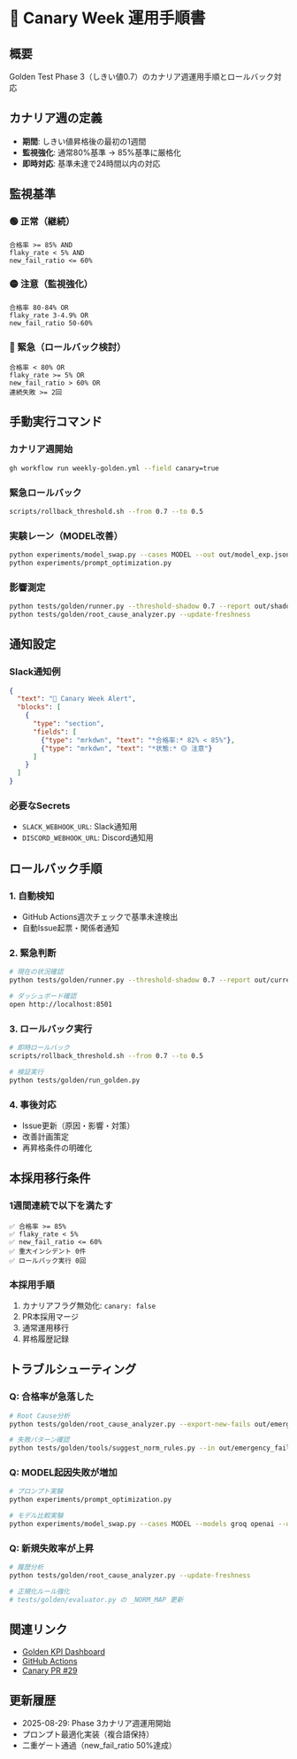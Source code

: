 # 🐤 Canary Week 運用手順書

## 概要
Golden Test Phase 3（しきい値0.7）のカナリア週運用手順とロールバック対応

## カナリア週の定義
- **期間**: しきい値昇格後の最初の1週間
- **監視強化**: 通常80%基準 → 85%基準に厳格化
- **即時対応**: 基準未達で24時間以内の対応

## 監視基準

### 🟢 正常（継続）
```
合格率 >= 85% AND
flaky_rate < 5% AND  
new_fail_ratio <= 60%
```

### 🟡 注意（監視強化）
```
合格率 80-84% OR
flaky_rate 3-4.9% OR
new_fail_ratio 50-60%
```

### 🔴 緊急（ロールバック検討）
```
合格率 < 80% OR
flaky_rate >= 5% OR
new_fail_ratio > 60% OR
連続失敗 >= 2回
```

## 手動実行コマンド

### カナリア週開始
```bash
gh workflow run weekly-golden.yml --field canary=true
```

### 緊急ロールバック
```bash
scripts/rollback_threshold.sh --from 0.7 --to 0.5
```

### 実験レーン（MODEL改善）
```bash
python experiments/model_swap.py --cases MODEL --out out/model_exp.json --models groq
python experiments/prompt_optimization.py
```

### 影響測定
```bash
python tests/golden/runner.py --threshold-shadow 0.7 --report out/shadow_0_7.json
python tests/golden/root_cause_analyzer.py --update-freshness
```

## 通知設定

### Slack通知例
```json
{
  "text": "🐤 Canary Week Alert",
  "blocks": [
    {
      "type": "section", 
      "fields": [
        {"type": "mrkdwn", "text": "*合格率:* 82% < 85%"},
        {"type": "mrkdwn", "text": "*状態:* 🟡 注意"}
      ]
    }
  ]
}
```

### 必要なSecrets
- `SLACK_WEBHOOK_URL`: Slack通知用
- `DISCORD_WEBHOOK_URL`: Discord通知用

## ロールバック手順

### 1. 自動検知
- GitHub Actions週次チェックで基準未達検出
- 自動Issue起票・関係者通知

### 2. 緊急判断
```bash
# 現在の状況確認
python tests/golden/runner.py --threshold-shadow 0.7 --report out/current_status.json

# ダッシュボード確認
open http://localhost:8501
```

### 3. ロールバック実行
```bash
# 即時ロールバック
scripts/rollback_threshold.sh --from 0.7 --to 0.5

# 検証実行
python tests/golden/run_golden.py
```

### 4. 事後対応
- Issue更新（原因・影響・対策）
- 改善計画策定
- 再昇格条件の明確化

## 本採用移行条件

### 1週間連続で以下を満たす
```
✅ 合格率 >= 85%
✅ flaky_rate < 5%  
✅ new_fail_ratio <= 60%
✅ 重大インシデント 0件
✅ ロールバック実行 0回
```

### 本採用手順
1. カナリアフラグ無効化: `canary: false`
2. PR本採用マージ
3. 通常運用移行
4. 昇格履歴記録

## トラブルシューティング

### Q: 合格率が急落した
```bash
# Root Cause分析
python tests/golden/root_cause_analyzer.py --export-new-fails out/emergency_fails.json

# 失敗パターン確認
python tests/golden/tools/suggest_norm_rules.py --in out/emergency_fails.json --out out/emergency_rules.yaml
```

### Q: MODEL起因失敗が増加
```bash
# プロンプト実験
python experiments/prompt_optimization.py

# モデル比較実験
python experiments/model_swap.py --cases MODEL --models groq openai --out out/model_comparison.json
```

### Q: 新規失敗率が上昇
```bash
# 履歴分析
python tests/golden/root_cause_analyzer.py --update-freshness

# 正規化ルール強化
# tests/golden/evaluator.py の _NORM_MAP 更新
```

## 関連リンク
- [Golden KPI Dashboard](http://localhost:8501)
- [GitHub Actions](https://github.com/makoto-ai/ai-systems-workspace/actions)
- [Canary PR #29](https://github.com/makoto-ai/ai-systems-workspace/pull/29)

## 更新履歴
- 2025-08-29: Phase 3カナリア週運用開始
- プロンプト最適化実装（複合語保持）
- 二重ゲート通過（new_fail_ratio 50%達成）
